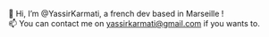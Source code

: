 👋 Hi, I’m @YassirKarmati, a french dev based in Marseille ! <br>
📫 You can contact me on yassirkarmati@gmail.com if you wants to.
